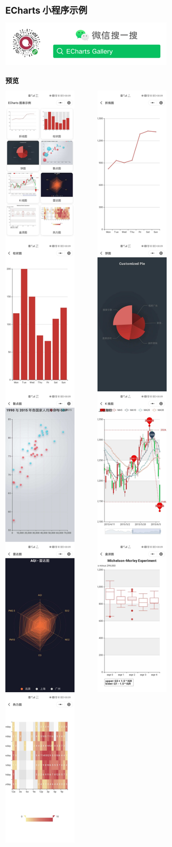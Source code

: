 # ECharts 小程序示例

![ECharts Gallery](./screenshot/echarts-gallery.png)

## 预览
<div style="display: flex; flex-direction: row; justify-content: space-between; flex-wrap: wrap;">
<img width="216" height="468" src="./screenshot/charts.jpg"/>
<img width="216" height="468" src="./screenshot/basic-line-chart.jpg"/>
<img width="216" height="468" src="./screenshot/bar-with-background.jpg"/>
<img width="216" height="468" src="./screenshot/customized-pie.jpg"/>
<img width="216" height="468" src="./screenshot/bubble-chart.jpg"/>
<img width="216" height="468" src="./screenshot/shanghai-index.jpg"/>
<img width="216" height="468" src="./screenshot/aqi-radar-chart.jpg"/>
<img width="216" height="468" src="./screenshot/boxplot-light-velocity.jpg"/>
<img width="216" height="468" src="./screenshot/heatmap-on-cartesian.jpg"/>
</div>
